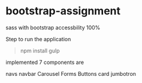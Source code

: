 # bootstrap-assignment

sass with bootstrap 
accessbility 100%

Step to run the application
>npm install
>gulp

implemented 7 components are

navs
navbar
Carousel
Forms
Buttons
card
jumbotron
